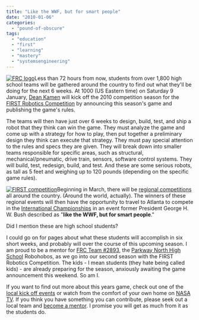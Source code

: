 ```yaml
---
title: "Like the WWF, but for smart people"
date: "2010-01-06"
categories: 
  - "pound-of-obscure"
tags: 
  - "education"
  - "first"
  - "learning"
  - "mastery"
  - "systemsengineering"
---
```


[![](images/logo-frc.gif "FRC logo")](http://www.usfirst.org/roboticsprograms/frc/content.aspx?id=418)Less than 72 hours from now, students from over 1,800 high school teams will be gathered around the country to find out what they'll be doing for the next 6 weeks. At 1000 (US Eastern time) on Saturday 9 January, [Dean Kamen](http://www.dekaresearch.com/founder.shtml) will kick off the 2010 competition season for the [FIRST Robotics Competition](http://www.usfirst.org/roboticsprograms/frc/content.aspx?id=418) by announcing this season's game and publishing the game's rules.

The teams will then have just over 6 weeks to design, build, test, and ship a robot that they think can win the game. They must analyze the game and come up with a strategy for how to play, then put together a preliminary design they think can execute that strategy. They must pay special attention to the rules and specs they are given. They will break down into smaller teams responsible for specific areas, such as structural, mechanical/pneumatic, drive train, sensors, software control systems. They will build, test, redesign, build, and test. And these are some serious robots, as tall as 5 feet and weighing up to 120 pounds (depending on the specific game rules).

[![](images/Opening%20Ceremony%20Georgia%20Dome_2.jpg "FIRST competition")](http://firsthandtechnology.org.uk/blogs/fllteam/WindowsLiveWriter/TSMRoboteam2K7PowerPuzzleWorldFestivalAt_A81D/Opening%20Ceremony%20Georgia%20Dome_2.jpg)Beginning in March, there will be [regional competitions](http://www.usfirst.org/roboticsprograms/frc/regionalevents.aspx?id=430) all around the country. (Around the world, actually). The winners of these regional events will then have the opportunity to travel to Atlanta to compete in the [International Championships](http://www.usfirst.org/roboticsprograms/frc/content.aspx?id=432) in an event former President George H. W. Bush described as "**like the WWF, but for smart people**."

Did I mention these are high school students?

I could go on for pages about what these students will accomplish in six short weeks, and probably will over the course of this upcoming season. I am proud to be a mentor for [FRC Team #2893](http://www.pnhrobotics.org), the [Parkway North High School](http://www.pkwy.k12.mo.us/north) Robohobos, as we go into our second season with the FIRST Robotics Competition. The kids - I mean students (they hate being called kids) - are already preparing for the season, anxiously awaiting the game announcement this weekend. So am I.

If you want to find out more about this years game, check out one of the [local kick off events](http://www.usfirst.org/roboticsprograms/frc/content.aspx?id=10406) or watch from the comfort of your own home on [NASA TV](http://robotics.nasa.gov/). If you think you have something you can contribute, please seek out a local team and [become a mentor](http://www.usfirst.org/roboticsprograms/frc/content.aspx?id=14034). I promise you will get as much from it as the students do.
